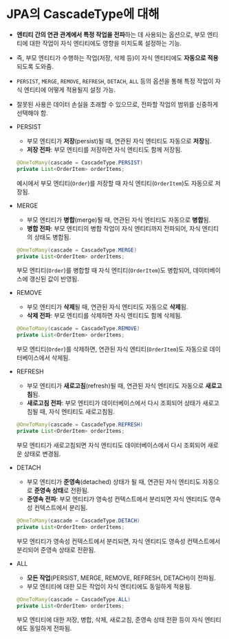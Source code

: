 # JPA의 CascadeType에 대해

- **엔티티 간의 연관 관계에서 특정 작업을 전파**하는 데 사용되는 옵션으로, 부모 엔티티에 대한 작업이 자식 엔티티에도 영향을 미치도록 설정하는 기능.
- 즉, 부모 엔티티가 수행하는 작업(저장, 삭제 등)이 자식 엔티티에도 **자동으로 적용**되도록 도와줌.
- `PERSIST`, `MERGE`, `REMOVE`, `REFRESH`, `DETACH`, `ALL` 등의 옵션을 통해 특정 작업이 자식 엔티티에 어떻게 적용될지 설정 가능.
- 잘못된 사용은 데이터 손실을 초래할 수 있으므로, 전파할 작업의 범위를 신중하게 선택해야 함.
- PERSIST
    - 부모 엔티티가 **저장**(persist)될 때, 연관된 자식 엔티티도 자동으로 **저장**됨.
    - **저장 전파**: 부모 엔티티를 저장하면 자식 엔티티도 함께 저장됨.

    ```java
    @OneToMany(cascade = CascadeType.PERSIST)
    private List<OrderItem> orderItems;
    ```

  예시에서 부모 엔티티(`Order`)를 저장할 때 자식 엔티티(`OrderItem`)도 자동으로 저장됨.

- MERGE
    - 부모 엔티티가 **병합**(merge)될 때, 연관된 자식 엔티티도 자동으로 **병합**됨.
    - **병합 전파**: 부모 엔티티의 병합 작업이 자식 엔티티까지 전파되어, 자식 엔티티의 상태도 병합됨.

    ```java
    @OneToMany(cascade = CascadeType.MERGE)
    private List<OrderItem> orderItems;
    ```

  부모 엔티티(`Order`)를 병합할 때 자식 엔티티(`OrderItem`)도 병합되어, 데이터베이스에 갱신된 값이 반영됨.

- REMOVE
    - 부모 엔티티가 **삭제**될 때, 연관된 자식 엔티티도 자동으로 **삭제**됨.
    - **삭제 전파**: 부모 엔티티를 삭제하면 자식 엔티티도 함께 삭제됨.

    ```java
    @OneToMany(cascade = CascadeType.REMOVE)
    private List<OrderItem> orderItems;
    ```

  부모 엔티티(`Order`)를 삭제하면, 연관된 자식 엔티티(`OrderItem`)도 자동으로 데이터베이스에서 삭제됨.

- REFRESH
    - 부모 엔티티가 **새로고침**(refresh)될 때, 연관된 자식 엔티티도 자동으로 **새로고침**됨.
    - **새로고침 전파**: 부모 엔티티가 데이터베이스에서 다시 조회되어 상태가 새로고침될 때, 자식 엔티티도 새로고침됨.

    ```java
    @OneToMany(cascade = CascadeType.REFRESH)
    private List<OrderItem> orderItems;
    ```

  부모 엔티티가 새로고침되면 자식 엔티티도 데이터베이스에서 다시 조회되어 새로운 상태로 변경됨.

- DETACH
    - 부모 엔티티가 **준영속**(detached) 상태가 될 때, 연관된 자식 엔티티도 자동으로 **준영속 상태**로 전환됨.
    - **준영속 전파**: 부모 엔티티가 영속성 컨텍스트에서 분리되면 자식 엔티티도 영속성 컨텍스트에서 분리됨.

    ```java
    @OneToMany(cascade = CascadeType.DETACH)
    private List<OrderItem> orderItems;
    ```

  부모 엔티티가 영속성 컨텍스트에서 분리되면, 자식 엔티티도 영속성 컨텍스트에서 분리되어 준영속 상태로 전환됨.

- ALL
    - **모든 작업**(PERSIST, MERGE, REMOVE, REFRESH, DETACH)이 전파됨.
    - 부모 엔티티에 대한 모든 작업이 자식 엔티티에도 동일하게 적용됨.

    ```java
    @OneToMany(cascade = CascadeType.ALL)
    private List<OrderItem> orderItems;
    ```

  부모 엔티티에 대한 저장, 병합, 삭제, 새로고침, 준영속 상태 전환 등이 자식 엔티티에도 동일하게 전파됨.